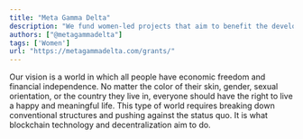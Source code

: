 ```yaml
---
title: "Meta Gamma Delta"
description: "We fund women-led projects that aim to benefit the development of the decentralized ecosystem"
authors: ["@metagammadelta"]
tags: ['Women']
url: "https://metagammadelta.com/grants/"
---
```


Our vision is a world in which all people have economic freedom and financial independence. No matter the color of their skin, gender, sexual orientation, or the country they live in, everyone should have the right to live a happy and meaningful life. This type of world requires breaking down conventional structures and pushing against the status quo. It is what blockchain technology and decentralization aim to do.
